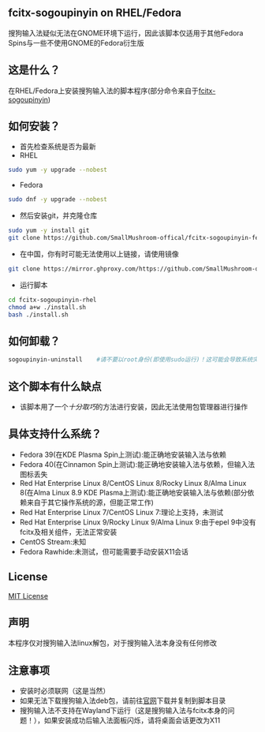 ## fcitx-sogoupinyin on RHEL/Fedora
搜狗输入法疑似无法在GNOME环境下运行，因此该脚本仅适用于其他Fedora Spins与一些不使用GNOME的Fedora衍生版
## 这是什么？
在RHEL/Fedora上安装搜狗输入法的脚本程序(部分命令来自于[fcitx-sogoupinyin](https://aur.archlinux.org/packages/fcitx-sogoupinyin))
## 如何安装？
 - 首先检查系统是否为最新
 - RHEL
```bash
sudo yum -y upgrade --nobest
```
 - Fedora
```bash
sudo dnf -y upgrade --nobest
```
 - 然后安装git，并克隆仓库
```bash
sudo yum -y install git
git clone https://github.com/SmallMushroom-offical/fcitx-sogoupinyin-fedora.git
```
 - 在中国，你有时可能无法使用以上链接，请使用镜像
```bash
git clone https://mirror.ghproxy.com/https://github.com/SmallMushroom-offical/fcitx-sogoupinyin-fedora.git
```
 - 运行脚本
```bash
cd fcitx-sogoupinyin-rhel
chmod a+w ./install.sh
bash ./install.sh
```
## 如何卸载？
```bash
sogoupinyin-uninstall    #请不要以root身份(即使用sudo运行)！这可能会导致系统灾难性的损坏！
```
## 这个脚本有什么缺点
 - 该脚本用了一个*十分取巧*的方法进行安装，因此无法使用包管理器进行操作
## 具体支持什么系统？
 - Fedora 39(在KDE Plasma Spin上测试):能正确地安装输入法与依赖
 - Fedora 40(在Cinnamon Spin上测试):能正确地安装输入法与依赖，但输入法图标丢失
 - Red Hat Enterprise Linux 8/CentOS Linux 8/Rocky Linux 8/Alma Linux 8(在Alma Linux 8.9 KDE Plasma上测试):能正确地安装输入法与依赖(部分依赖来自于其它操作系统的源，但能正常工作)
 - Red Hat Enterprise Linux 7/CentOS Linux 7:理论上支持，未测试
 - Red Hat Enterprise Linux 9/Rocky Linux 9/Alma Linux 9:由于epel 9中没有fcitx及相关组件，无法正常安装
 - CentOS Stream:未知
 - Fedora Rawhide:未测试，但可能需要手动安装X11会话
## License
[MIT License](https://github.com/SmallMushroom-offical/fcitx-sogoupinyin-rhel/blob/main/LICENSE)
## 声明
本程序仅对搜狗输入法linux解包，对于搜狗输入法本身没有任何修改
## 注意事项
 - 安装时必须联网（这是当然）
 - 如果无法下载搜狗输入法deb包，请前往[官网](https://shurufa.sogou.com/linux)下载并复制到脚本目录
 - 搜狗输入法不支持在Wayland下运行（这是搜狗输入法与fcitx本身的问题！），如果安装成功后输入法面板闪烁，请将桌面会话更改为X11
